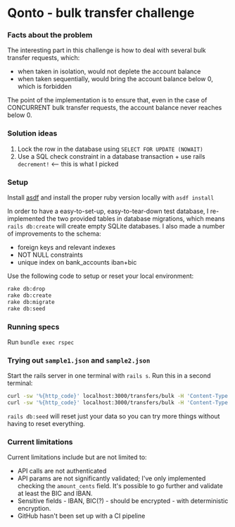 # Qonto - bulk transfer challenge

### Facts about the problem
The interesting part in this challenge is how to deal with several bulk transfer requests, which:
- when taken in isolation, would not deplete the account balance
- when taken sequentially, would bring the account balance below 0, which is forbidden

The point of the implementation is to ensure that, even in the case of CONCURRENT bulk transfer requests, the account balance never reaches below 0.

### Solution ideas
1. Lock the row in the database using `SELECT FOR UPDATE (NOWAIT)`
2. Use a SQL check constraint in a database transaction + use rails `decrement!` <-- this is what I picked

### Setup

Install [asdf](https://asdf-vm.com/) and install the proper ruby version locally with `asdf install`

In order to have a easy-to-set-up, easy-to-tear-down test database, I re-implemented the two provided tables in database migrations, which means `rails db:create` will create empty SQLite databases. I also made a number of improvements to the schema:
- foreign keys and relevant indexes
- NOT NULL constraints
- unique index on bank_accounts iban+bic

Use the following code to setup or reset your local environment:
```sh
rake db:drop
rake db:create
rake db:migrate
rake db:seed
```

### Running specs
Run `bundle exec rspec`

### Trying out `sample1.json` and `sample2.json`
Start the rails server in one terminal with `rails s`.
Run this in a second terminal:
```sh
curl -sw '%{http_code}' localhost:3000/transfers/bulk -H 'Content-Type: application/json' -d @spec/fixtures/files/sample1.json
curl -sw '%{http_code}' localhost:3000/transfers/bulk -H 'Content-Type: application/json' -d @spec/fixtures/files/sample2.json
```

`rails db:seed` will reset just your data so you can try more things without having to reset everything.

### Current limitations
Current limitations include but are not limited to:
- API calls are not authenticated
- API params are not significantly validated; I've only implemented checking the `amount_cents` field. It's possible to go further and validate at least the BIC and IBAN.
- Sensitive fields - IBAN, BIC(?) - should be encrypted - with deterministic encryption.
- GitHub hasn't been set up with a CI pipeline
